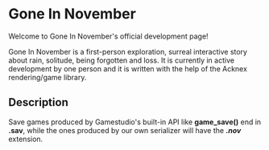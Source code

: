 # Gone In November

Welcome to Gone In November's official development page!

Gone In November is a first-person exploration, surreal interactive story about rain, solitude, being forgotten and loss. It is currently in active development by one person and it is written with the help of the Acknex rendering/game library.

## Description
Save games produced by Gamestudio's built-in API like **game_save()** end in **.sav**, while the ones produced by our own serializer will have the ***.nov*** extension.
